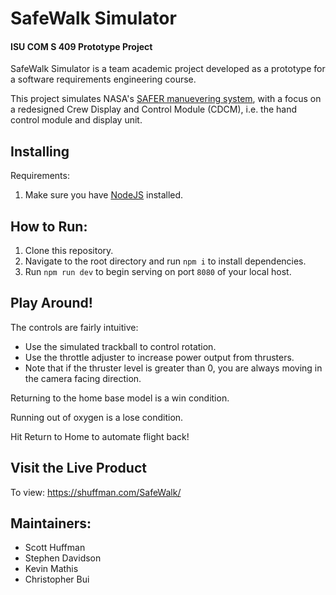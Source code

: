SafeWalk Simulator
====================
#### ISU COM S 409 Prototype Project

SafeWalk Simulator is a team academic project developed as a prototype for a software requirements engineering course.

This project simulates NASA's [SAFER manuevering system](https://www.nasa.gov/missions/shuttle/f_saferspacewalk.html), with a focus on a redesigned Crew Display and Control Module (CDCM), i.e. the hand control module and display unit.

## Installing

Requirements:
1. Make sure you have [NodeJS](https://nodejs.org/en/) installed.

## How to Run:
1. Clone this repository.
2. Navigate to the root directory and run `npm i` to install dependencies.
3. Run `npm run dev` to begin serving on port `8080` of your local host.

## Play Around!

The controls are fairly intuitive:
* Use the simulated trackball to control rotation.
* Use the throttle adjuster to increase power output from thrusters.
* Note that if the thruster level is greater than 0, you are always moving in the camera facing direction.

Returning to the home base model is a win condition.

Running out of oxygen is a lose condition.

Hit Return to Home to automate flight back!

## Visit the Live Product
To view: https://shuffman.com/SafeWalk/


## Maintainers:
 * Scott Huffman
 * Stephen Davidson
 * Kevin Mathis
 * Christopher Bui